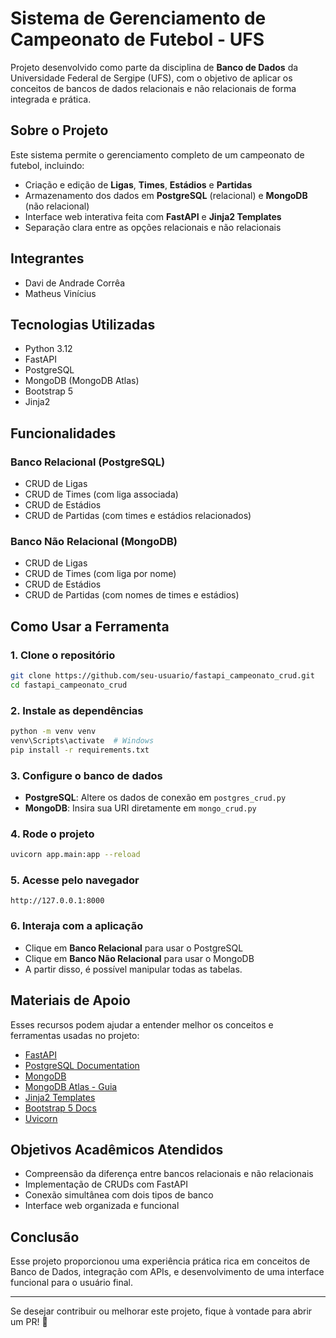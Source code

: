 # Sistema de Gerenciamento de Campeonato de Futebol - UFS

Projeto desenvolvido como parte da disciplina de **Banco de Dados** da Universidade Federal de Sergipe (UFS), com o objetivo de aplicar os conceitos de bancos de dados relacionais e não relacionais de forma integrada e prática.

## Sobre o Projeto

Este sistema permite o gerenciamento completo de um campeonato de futebol, incluindo:

- Criação e edição de **Ligas**, **Times**, **Estádios** e **Partidas**
- Armazenamento dos dados em **PostgreSQL** (relacional) e **MongoDB** (não relacional)
- Interface web interativa feita com **FastAPI** e **Jinja2 Templates**
- Separação clara entre as opções relacionais e não relacionais

## Integrantes
- Davi de Andrade Corrêa
- Matheus Vinícius

## Tecnologias Utilizadas
- Python 3.12
- FastAPI
- PostgreSQL
- MongoDB (MongoDB Atlas)
- Bootstrap 5
- Jinja2

## Funcionalidades

### Banco Relacional (PostgreSQL)
- CRUD de Ligas
- CRUD de Times (com liga associada)
- CRUD de Estádios
- CRUD de Partidas (com times e estádios relacionados)

### Banco Não Relacional (MongoDB)
- CRUD de Ligas
- CRUD de Times (com liga por nome)
- CRUD de Estádios
- CRUD de Partidas (com nomes de times e estádios)

## Como Usar a Ferramenta

### 1. Clone o repositório
```bash
git clone https://github.com/seu-usuario/fastapi_campeonato_crud.git
cd fastapi_campeonato_crud
```

### 2. Instale as dependências
```bash
python -m venv venv
venv\Scripts\activate  # Windows
pip install -r requirements.txt
```

### 3. Configure o banco de dados
- **PostgreSQL**: Altere os dados de conexão em `postgres_crud.py`
- **MongoDB**: Insira sua URI diretamente em `mongo_crud.py`

### 4. Rode o projeto
```bash
uvicorn app.main:app --reload
```

### 5. Acesse pelo navegador
```
http://127.0.0.1:8000
```

### 6. Interaja com a aplicação
- Clique em **Banco Relacional** para usar o PostgreSQL
- Clique em **Banco Não Relacional** para usar o MongoDB
- A partir disso, é possível manipular todas as tabelas.

## Materiais de Apoio

Esses recursos podem ajudar a entender melhor os conceitos e ferramentas usadas no projeto:

- [FastAPI](https://www.datacamp.com/pt/tutorial/introduction-fastapi-tutorial)
- [PostgreSQL Documentation](https://www.postgresql.org/docs/)
- [MongoDB](https://www.alura.com.br/artigos/mongodb)
- [MongoDB Atlas - Guia](https://www.mongodb.com/cloud/atlas)
- [Jinja2 Templates](https://jinja.palletsprojects.com/)
- [Bootstrap 5 Docs](https://getbootstrap.com/docs/5.3/getting-started/introduction/)
- [Uvicorn](https://www.uvicorn.org/)

## Objetivos Acadêmicos Atendidos

- Compreensão da diferença entre bancos relacionais e não relacionais
- Implementação de CRUDs com FastAPI
- Conexão simultânea com dois tipos de banco
- Interface web organizada e funcional

## Conclusão

Esse projeto proporcionou uma experiência prática rica em conceitos de Banco de Dados, integração com APIs, e desenvolvimento de uma interface funcional para o usuário final.

---

Se desejar contribuir ou melhorar este projeto, fique à vontade para abrir um PR! 🚀
